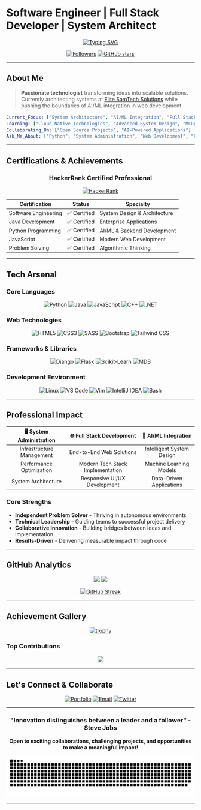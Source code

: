 # Software Engineer | Full Stack Developer | System Architect

<div align="center">

[![Typing SVG](https://readme-typing-svg.herokuapp.com?font=Fira+Code&pause=1000&color=00D9FF&center=true&vCenter=true&width=600&lines=Full+Stack+Developer+%26+System+Administrator;AI%2FML+Enthusiast+%26+Problem+Solver;Building+the+Future%2C+One+Line+at+a+Time;Open+Source+Contributor+%26+Tech+Innovator)](https://git.io/typing-svg)

[![Followers](https://img.shields.io/github/followers/phantom-kali?style=social&logo=github)](https://github.com/phantom-kali)
[![GitHub stars](https://img.shields.io/github/stars/phantom-kali?style=social&logo=github)](https://github.com/phantom-kali)
</div>

---

## About Me

> **Passionate technologist** transforming ideas into scalable solutions. Currently architecting systems at [Elite SamTech Solutions](https://elitesamttech.co.ke) while pushing the boundaries of AI/ML integration in web development.

```yaml
Current_Focus: ["System Architecture", "AI/ML Integration", "Full Stack Development"]
Learning: ["Cloud Native Technologies", "Advanced System Design", "MLOps"]
Collaborating_On: ["Open Source Projects", "AI-Powered Applications"]
Ask_Me_About: ["Python", "System Administration", "Web Development", "Problem Solving"]
```

---

## Certifications & Achievements

<div align="center">

### HackerRank Certified Professional
[![HackerRank](https://img.shields.io/badge/HackerRank-2EC866?style=for-the-badge&logo=HackerRank&logoColor=white)](https://www.hackerrank.com/profile/fideleliudclimax)

</div>

| Certification | Status | Specialty |
|---------------|--------|-----------|
|  Software Engineering | ✅ Certified | System Design & Architecture |
|  Java Development | ✅ Certified | Enterprise Applications |
|  Python Programming | ✅ Certified | AI/ML & Backend Development |
|  JavaScript | ✅ Certified | Modern Web Development |
|  Problem Solving | ✅ Certified | Algorithmic Thinking |

---

## Tech Arsenal

### Core Languages
<div align="center">

![Python](https://img.shields.io/badge/Python-FFD43B?style=for-the-badge&logo=python&logoColor=blue)
![Java](https://img.shields.io/badge/Java-ED8B00?style=for-the-badge&logo=openjdk&logoColor=white)
![JavaScript](https://img.shields.io/badge/JavaScript-F7DF1E?style=for-the-badge&logo=javascript&logoColor=black)
![C++](https://img.shields.io/badge/C++-00599C?style=for-the-badge&logo=c%2B%2B&logoColor=white)
![.NET](https://img.shields.io/badge/.NET-512BD4?style=for-the-badge&logo=dotnet&logoColor=white)

</div>

### Web Technologies
<div align="center">

![HTML5](https://img.shields.io/badge/HTML5-E34F26?style=for-the-badge&logo=html5&logoColor=white)
![CSS3](https://img.shields.io/badge/CSS3-1572B6?style=for-the-badge&logo=css3&logoColor=white)
![SASS](https://img.shields.io/badge/Sass-CC6699?style=for-the-badge&logo=sass&logoColor=white)
![Bootstrap](https://img.shields.io/badge/Bootstrap-7952B3?style=for-the-badge&logo=bootstrap&logoColor=white)
![Tailwind CSS](https://img.shields.io/badge/Tailwind_CSS-38B2AC?style=for-the-badge&logo=tailwind-css&logoColor=white)

</div>

### Frameworks & Libraries
<div align="center">

![Django](https://img.shields.io/badge/Django-092E20?style=for-the-badge&logo=django&logoColor=green)
![Flask](https://img.shields.io/badge/Flask-000000?style=for-the-badge&logo=flask&logoColor=white)
![Scikit-Learn](https://img.shields.io/badge/Scikit--Learn-F7931E?style=for-the-badge&logo=scikit-learn&logoColor=white)
![MDB](https://img.shields.io/badge/MDB-1266F1?style=for-the-badge&logo=material-design&logoColor=white)

</div>

### Development Environment
<div align="center">

![Linux](https://img.shields.io/badge/Linux-FCC624?style=for-the-badge&logo=linux&logoColor=black)
![VS Code](https://img.shields.io/badge/VS_Code-007ACC?style=for-the-badge&logo=visual-studio-code&logoColor=white)
![Vim](https://img.shields.io/badge/Vim-019733?style=for-the-badge&logo=vim&logoColor=white)
![IntelliJ IDEA](https://img.shields.io/badge/IntelliJ_IDEA-000000?style=for-the-badge&logo=intellij-idea&logoColor=white)
![Bash](https://img.shields.io/badge/Bash-4EAA25?style=for-the-badge&logo=gnu-bash&logoColor=white)

</div>

---

## Professional Impact

<div align="center">

| 🖥️ **System Administration** | 🌐 **Full Stack Development** | 🤖 **AI/ML Integration** |
|:--------------------------:|:-----------------------------:|:------------------------:|
| Infrastructure Management | End-to-End Web Solutions | Intelligent System Design |
| Performance Optimization | Modern Tech Stack Implementation | Machine Learning Models |
| System Architecture | Responsive UI/UX Development | Data-Driven Applications |

</div>

### Core Strengths
-  **Independent Problem Solver** - Thriving in autonomous environments
-  **Technical Leadership** - Guiding teams to successful project delivery  
-  **Collaborative Innovation** - Building bridges between ideas and implementation
-  **Results-Driven** - Delivering measurable impact through code

---

## GitHub Analytics

<div align="center">

<img height="180em" src="https://github-readme-stats.vercel.app/api?username=phantom-kali&show_icons=true&theme=tokyonight&include_all_commits=true&count_private=true"/>
<img height="180em" src="https://github-readme-stats.vercel.app/api/top-langs/?username=phantom-kali&layout=compact&langs_count=8&theme=tokyonight"/>

</div>

<div align="center">

[![GitHub Streak](https://streak-stats.demolab.com/?user=phantom-kali&theme=tokyonight)](https://git.io/streak-stats)

</div>

---

## Achievement Gallery

<div align="center">

[![trophy](https://github-profile-trophy.vercel.app/?username=phantom-kali&theme=tokyonight&column=4&margin-w=15&margin-h=15)](https://github.com/ryo-ma/github-profile-trophy)

</div>

### Top Contributions
<div align="center">

![](https://github-contributor-stats.vercel.app/api?username=phantom-kali&limit=5&theme=tokyonight&combine_all_yearly_contributions=true)

</div>

---

## Let's Connect & Collaborate

<div align="center">

[![Portfolio](https://img.shields.io/badge/Portfolio-FF5722?style=for-the-badge&logo=todoist&logoColor=white)](https://elitesamttech.co.ke)
[![Email](https://img.shields.io/badge/Email-D14836?style=for-the-badge&logo=gmail&logoColor=white)](mailto:fideleliudclimax@gmail.com)
[![Twitter](https://img.shields.io/badge/Twitter-1DA1F2?style=for-the-badge&logo=twitter&logoColor=white)](https://twitter.com/_fideleliud_)

</div>

---

<div align="center">

### "Innovation distinguishes between a leader and a follower" - Steve Jobs

**Open to exciting collaborations, challenging projects, and opportunities to make a meaningful impact!**

<img src="https://raw.githubusercontent.com/Platane/snk/output/github-contribution-grid-snake.svg" alt="Snake animation" />

---

</div>